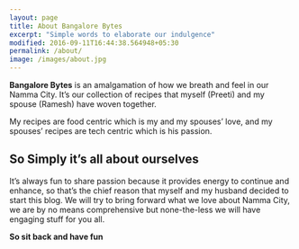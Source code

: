 ```yaml
---
layout: page
title: About Bangalore Bytes
excerpt: "Simple words to elaborate our indulgence"
modified: 2016-09-11T16:44:38.564948+05:30
permalink: /about/
image: /images/about.jpg
---
```

**Bangalore Bytes** is an amalgamation of how we breath and feel in our Namma City. It’s our collection of recipes that myself (Preeti) and my spouse (Ramesh) have woven together.

My recipes are food centric which is my and my spouses’ love, and my spouses’ recipes are tech centric which is his passion.

## So Simply it’s all about ourselves

It’s always fun to share passion because it provides energy to continue and enhance, so that’s the chief reason that myself and my husband decided to start this blog. We will try to bring forward what we love about Namma City, we are by no means comprehensive but none-the-less we will have engaging stuff for you all.

**So sit back and have fun**
